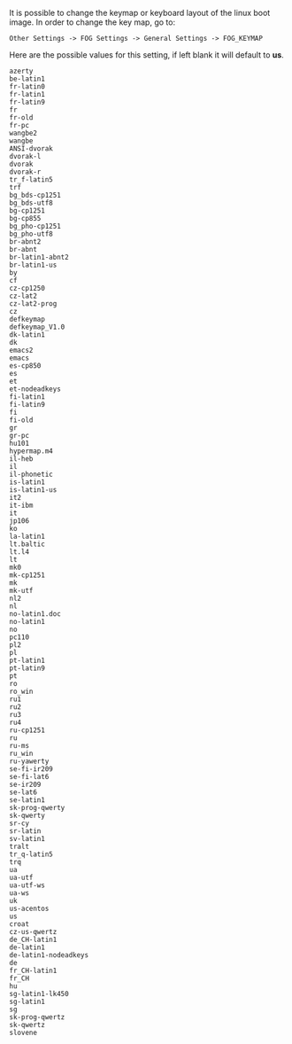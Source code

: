 It is possible to change the keymap or keyboard layout of the linux boot
image. In order to change the key map, go to:

`Other Settings -> FOG Settings -> General Settings -> FOG_KEYMAP`

Here are the possible values for this setting, if left blank it will
default to **us**.

`azerty `\
`be-latin1 `\
`fr-latin0 `\
`fr-latin1 `\
`fr-latin9 `\
`fr `\
`fr-old `\
`fr-pc `\
`wangbe2 `\
`wangbe `\
`ANSI-dvorak `\
`dvorak-l `\
`dvorak `\
`dvorak-r `\
`tr_f-latin5 `\
`trf `\
`bg_bds-cp1251 `\
`bg_bds-utf8 `\
`bg-cp1251 `\
`bg-cp855 `\
`bg_pho-cp1251 `\
`bg_pho-utf8 `\
`br-abnt2 `\
`br-abnt `\
`br-latin1-abnt2 `\
`br-latin1-us `\
`by `\
`cf `\
`cz-cp1250 `\
`cz-lat2 `\
`cz-lat2-prog `\
`cz `\
`defkeymap `\
`defkeymap_V1.0 `\
`dk-latin1 `\
`dk `\
`emacs2 `\
`emacs `\
`es-cp850 `\
`es `\
`et `\
`et-nodeadkeys `\
`fi-latin1 `\
`fi-latin9 `\
`fi `\
`fi-old `\
`gr `\
`gr-pc `\
`hu101 `\
`hypermap.m4 `\
`il-heb `\
`il `\
`il-phonetic `\
`is-latin1 `\
`is-latin1-us `\
`it2 `\
`it-ibm `\
`it `\
`jp106 `\
`ko `\
`la-latin1 `\
`lt.baltic `\
`lt.l4 `\
`lt `\
`mk0 `\
`mk-cp1251 `\
`mk `\
`mk-utf `\
`nl2 `\
`nl `\
`no-latin1.doc `\
`no-latin1 `\
`no `\
`pc110 `\
`pl2 `\
`pl `\
`pt-latin1 `\
`pt-latin9 `\
`pt `\
`ro `\
`ro_win `\
`ru1 `\
`ru2 `\
`ru3 `\
`ru4 `\
`ru-cp1251 `\
`ru `\
`ru-ms `\
`ru_win `\
`ru-yawerty `\
`se-fi-ir209 `\
`se-fi-lat6 `\
`se-ir209 `\
`se-lat6 `\
`se-latin1 `\
`sk-prog-qwerty `\
`sk-qwerty `\
`sr-cy `\
`sr-latin `\
`sv-latin1 `\
`tralt `\
`tr_q-latin5 `\
`trq `\
`ua `\
`ua-utf `\
`ua-utf-ws `\
`ua-ws `\
`uk `\
`us-acentos `\
`us `\
`croat `\
`cz-us-qwertz `\
`de_CH-latin1 `\
`de-latin1 `\
`de-latin1-nodeadkeys `\
`de `\
`fr_CH-latin1 `\
`fr_CH `\
`hu `\
`sg-latin1-lk450 `\
`sg-latin1 `\
`sg `\
`sk-prog-qwertz `\
`sk-qwertz `\
`slovene`

